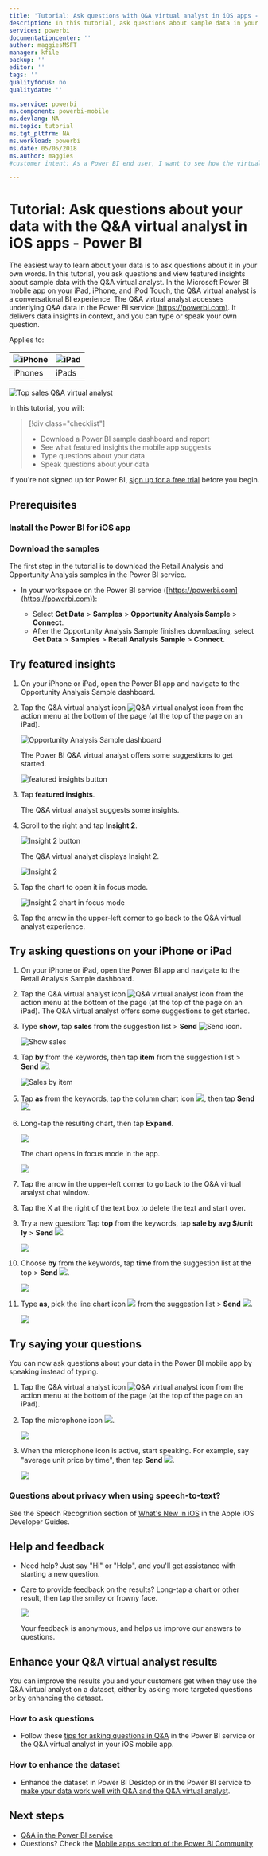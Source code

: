 ```yaml
---
title: 'Tutorial: Ask questions with Q&A virtual analyst in iOS apps - Power BI'
description: In this tutorial, ask questions about sample data in your own words with the Q&A virtual analyst in the Power BI mobile app on on your iOS device.
services: powerbi
documentationcenter: ''
author: maggiesMSFT
manager: kfile
backup: ''
editor: ''
tags: ''
qualityfocus: no
qualitydate: ''

ms.service: powerbi
ms.component: powerbi-mobile
ms.devlang: NA
ms.topic: tutorial
ms.tgt_pltfrm: NA
ms.workload: powerbi
ms.date: 05/05/2018
ms.author: maggies
#customer intent: As a Power BI end user, I want to see how the virtual analyst works in the iOS mobile apps so I can use the analyst to explore my own data. 

---
```

# Tutorial: Ask questions about your data with the Q&A virtual analyst in iOS apps - Power BI

The easiest way to learn about your data is to ask questions about it in your own words. In this tutorial, you ask questions and view featured insights about sample data with the Q&A virtual analyst. In the Microsoft Power BI mobile app on your iPad, iPhone, and iPod Touch, the Q&A virtual analyst is a conversational BI experience. The Q&A virtual analyst  accesses underlying Q&A data in the Power BI service [(https://powerbi.com)](https://powerbi.com). It delivers data insights in context, and you can type or speak your own question.

Applies to:

| ![iPhone](media/mobile-apps-ios-qna/iphone-logo-50-px.png) | ![iPad](media/mobile-apps-ios-qna/ipad-logo-50-px.png) |
|:--- |:--- |
| iPhones |iPads |


![Top sales Q&A virtual analyst](media/mobile-apps-ios-qna/power-bi-ios-q-n-a-top-sale-intro.png)

In this tutorial, you will:

> [!div class="checklist"]
> * Download a Power BI sample dashboard and report
> * See what featured insights the mobile app suggests
> * Type questions about your data
> * Speak questions about your data

If you're not signed up for Power BI, [sign up for a free trial](https://app.powerbi.com/signupredirect?pbi_source=web) before you begin.

## Prerequisites

### Install the Power BI for iOS app


### Download the samples
The first step in the tutorial is to download the Retail Analysis and Opportunity Analysis samples in the Power BI service.

* In your workspace on the Power BI service ([https://powerbi.com](https://powerbi.com)):

  * Select **Get Data** > **Samples** > **Opportunity Analysis Sample** > **Connect**.
  * After the Opportunity Analysis Sample finishes downloading, select **Get Data** > **Samples** > **Retail Analysis Sample** > **Connect**.

## Try featured insights
1. On your iPhone or iPad, open the Power BI app and navigate to the Opportunity Analysis Sample dashboard.
2. Tap the Q&A virtual analyst icon ![Q&A virtual analyst icon](media/mobile-apps-ios-qna/power-bi-ios-q-n-a-icon.png) from the action menu at the bottom of the page (at the top of the page on an iPad).

     ![Opportunity Analysis Sample dashboard](media/mobile-apps-ios-qna/power-bi-ios-qna-opportunity-analysis.png)

     The Power BI Q&A virtual analyst offers some suggestions to get started.

     ![featured insights button](media/mobile-apps-ios-qna/power-bi-ios-qna-suggest-insights.png)
3. Tap **featured insights**.

     The Q&A virtual analyst suggests some insights.
4. Scroll to the right and tap **Insight 2**.

    ![Insight 2 button](media/mobile-apps-ios-qna/power-bi-ios-qna-suggest-insight-2.png)

     The Q&A virtual analyst displays Insight 2.

    ![Insight 2](media/mobile-apps-ios-qna/power-bi-ios-qna-show-insight-2.png)
5. Tap the chart to open it in focus mode.

    ![Insight 2 chart in focus mode](media/mobile-apps-ios-qna/power-bi-ios-qna-open-insight-2.png)
6. Tap the arrow in the upper-left corner to go back to the Q&A virtual analyst experience.

## Try asking questions on your iPhone or iPad
1. On your iPhone or iPad, open the Power BI app and navigate to the Retail Analysis Sample dashboard.
2. Tap the Q&A virtual analyst icon ![Q&A virtual analyst icon](media/mobile-apps-ios-qna/power-bi-ios-q-n-a-icon.png) from the action menu at the bottom of the page (at the top of the page on an iPad).
     The Q&A virtual analyst offers some suggestions to get started.
3. Type **show**, tap **sales** from the suggestion list > **Send** ![Send icon](media/mobile-apps-ios-qna/power-bi-ios-qna-send-icon.png).

    ![Show sales](media/mobile-apps-ios-qna/power-bi-ios-q-n-a-show-sales.png)
4. Tap **by** from the keywords, then tap **item** from the suggestion list > **Send** ![](media/mobile-apps-ios-qna/power-bi-ios-qna-send-icon.png).

    ![Sales by item](media/mobile-apps-ios-qna/power-bi-ios-q-n-a-sale-by-item.png)
5. Tap **as** from the keywords, tap the column chart icon ![](media/mobile-apps-ios-qna/power-bi-ios-q-n-a-column-chart-icon.png), then tap **Send** ![](media/mobile-apps-ios-qna/power-bi-ios-qna-send-icon.png).
6. Long-tap the resulting chart, then tap **Expand**.

    ![](media/mobile-apps-ios-qna/power-bi-ios-q-n-a-tap-expand-feedback.png)

    The chart opens in focus mode in the app.

    ![](media/mobile-apps-ios-qna/power-bi-ios-q-n-a-expanded-chart.png)
7. Tap the arrow in the upper-left corner to go back to the Q&A virtual analyst chat window.
8. Tap the X at the right of the text box to delete the text and start over.
9. Try a new question: Tap **top** from the keywords, tap **sale by avg $/unit ly** > **Send** ![](media/mobile-apps-ios-qna/power-bi-ios-qna-send-icon.png).

    ![](media/mobile-apps-ios-qna/power-bi-ios-q-n-a-top-sale-2.png)
10. Choose **by** from the keywords, tap **time** from the suggestion list at the top > **Send** ![](media/mobile-apps-ios-qna/power-bi-ios-qna-send-icon.png).

     ![](media/mobile-apps-ios-qna/power-bi-ios-q-n-a-top-sale-by-time.png)
11. Type **as**, pick the line chart icon ![](media/mobile-apps-ios-qna/power-bi-ios-q-n-a-line-chart-icon.png) from the suggestion list > **Send** ![](media/mobile-apps-ios-qna/power-bi-ios-qna-send-icon.png).

    ![](media/mobile-apps-ios-qna/power-bi-ios-q-n-a-top-sale-as-line.png)

## Try saying your questions
You can now ask questions about your data in the Power BI mobile app by speaking instead of typing.

1. Tap the Q&A virtual analyst icon ![Q&A virtual analyst icon](media/mobile-apps-ios-qna/power-bi-ios-q-n-a-icon.png) from the action menu at the bottom of the page (at the top of the page on an iPad).
2. Tap the microphone icon ![](media/mobile-apps-ios-qna/power-bi-ios-qna-mic-icon.png).

    ![](media/mobile-apps-ios-qna/power-bi-ios-qna-mic-on.png)

1. When the microphone icon is active, start speaking. For example, say "average unit price by time", then tap **Send** ![](media/mobile-apps-ios-qna/power-bi-ios-qna-send-icon.png).

    ![](media/mobile-apps-ios-qna/power-bi-ios-qna-speech-complete.png)

### Questions about privacy when using speech-to-text?
See the Speech Recognition section of [What's New in iOS](https://go.microsoft.com/fwlink/?linkid=845624) in the Apple iOS Developer Guides.

## Help and feedback
* Need help? Just say "Hi" or "Help", and you'll get assistance with starting a new question.
* Care to provide feedback on the results? Long-tap a chart or other result, then tap the smiley or frowny face.

    ![](media/mobile-apps-ios-qna/power-bi-ios-q-n-a-tap-feedback.png)

    Your feedback is anonymous, and helps us improve our answers to questions.

## Enhance your Q&A virtual analyst results
You can improve the results you and your customers get when they use the Q&A virtual analyst on a dataset, either by asking more targeted questions or by enhancing the dataset.

### How to ask questions
* Follow these [tips for asking questions in Q&A](service-q-and-a-tips.md) in the Power BI service or the Q&A virtual analyst in your iOS mobile app.

### How to enhance the dataset
* Enhance the dataset in Power BI Desktop or in the Power BI service to [make your data work well with Q&A and the Q&A virtual analyst](service-prepare-data-for-q-and-a.md).

## Next steps
* [Q&A in the Power BI service](power-bi-q-and-a.md)
* Questions? Check the [Mobile apps section of the Power BI Community](https://go.microsoft.com/fwlink/?linkid=839277)
